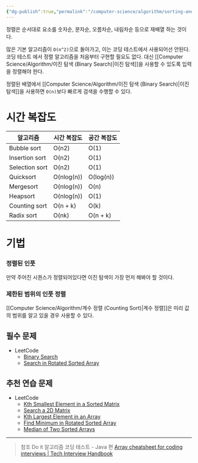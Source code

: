 ```yaml
---
{"dg-publish":true,"permalink":"/computer-science/algorithm/sorting-and-searching/","dgPassFrontmatter":true,"noteIcon":""}
---
```


정렬은 순서대로 요소를 숫자순, 문자순, 오름차순, 내림차순 등으로 재배열 하는 것이다.

많은 기본 알고리즘이 `O(n^2)`으로 돌아가고, 이는 코딩 테스트에서 사용되어선 안된다. 코딩 테스트
에서 정렬 알고리즘을 처음부터 구현할 필요도 없다. 대신 [[Computer Science/Algorithm/이진 탐색 (Binary Search)\|이진 탐색]]을 사용할 수 있도록 입력을 정렬해야 한다.

정렬된 배열에서 [[Computer Science/Algorithm/이진 탐색 (Binary Search)\|이진 탐색]]을 사용하면 `O(n)`보다 빠르게 검색을 수행할 수 있다. 

# 시간 복잡도

|알고리즘|시간 복잡도|공간 복잡도|
|---|---|---|
|Bubble sort|O(n2)|O(1)|
|Insertion sort|O(n2)|O(1)|
|Selection sort|O(n2)|O(1)|
|Quicksort|O(nlog(n))|O(log(n))|
|Mergesort|O(nlog(n))|O(n)|
|Heapsort|O(nlog(n))|O(1)|
|Counting sort|O(n + k)|O(k)|
|Radix sort|O(nk)|O(n + k)|


# 기법
### 정렬된 인풋
만약 주어진 시퀀스가 정렬되어있다면 이진 탐색이 가장 먼저 해봐야 할 것이다.

### 제한된 범위의 인풋 정렬
[[Computer Science/Algorithm/계수 정렬 (Counting Sort)\|계수 정렬]]은 미리 값의 범위를 알고 있을 경우 사용할 수 있다.


## 필수 문제
- LeetCode
	- [Binary Search](https://leetcode.com/problems/binary-search/)
	- [Search in Rotated Sorted Array](https://leetcode.com/problems/search-in-rotated-sorted-array/)

## 추천 연습 문제
- LeetCode
	- [Kth Smallest Element in a Sorted Matrix](https://leetcode.com/problems/kth-smallest-element-in-a-sorted-matrix/)
	- [Search a 2D Matrix](https://leetcode.com/problems/search-a-2d-matrix/)
	- [Kth Largest Element in an Array](https://leetcode.com/problems/kth-largest-element-in-an-array/)
	- [Find Minimum in Rotated Sorted Array](https://leetcode.com/problems/find-minimum-in-rotated-sorted-array/)
	- [Median of Two Sorted Arrays](https://leetcode.com/problems/median-of-two-sorted-arrays/)



---
> 참조
> Do it 알고리즘 코딩 테스트 - Java 편
> [Array cheatsheet for coding interviews | Tech Interview Handbook](https://www.techinterviewhandbook.org/algorithms/array/)